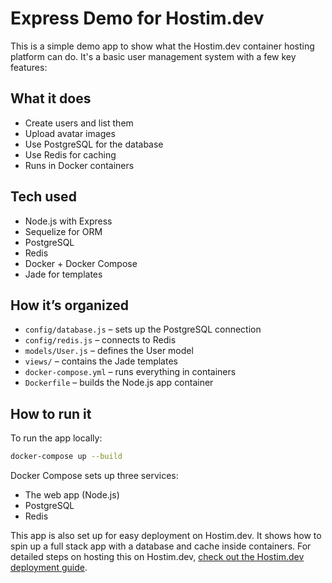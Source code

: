 # Express Demo for Hostim.dev

This is a simple demo app to show what the Hostim.dev container hosting platform can do. It's a basic user management system with a few key features:

## What it does

- Create users and list them
- Upload avatar images
- Use PostgreSQL for the database
- Use Redis for caching
- Runs in Docker containers

## Tech used

- Node.js with Express
- Sequelize for ORM
- PostgreSQL
- Redis
- Docker + Docker Compose
- Jade for templates

## How it’s organized

- `config/database.js` – sets up the PostgreSQL connection
- `config/redis.js` – connects to Redis
- `models/User.js` – defines the User model
- `views/` – contains the Jade templates
- `docker-compose.yml` – runs everything in containers
- `Dockerfile` – builds the Node.js app container

## How to run it

To run the app locally:

```bash
docker-compose up --build
```

Docker Compose sets up three services:

- The web app (Node.js)
- PostgreSQL
- Redis

This app is also set up for easy deployment on Hostim.dev. It shows how to spin up a full stack app with a database and cache inside containers.
For detailed steps on hosting this on Hostim.dev, [check out the Hostim.dev deployment guide](https://hostim.dev/docs/guides/frameworks/express).

